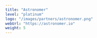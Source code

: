 ```yaml
---
title: "Astronomer"
level: "platinum"
logo: "/images/partners/astronomer.png"
webUrl: "https://astronomer.io"
weight: 5
---
```


